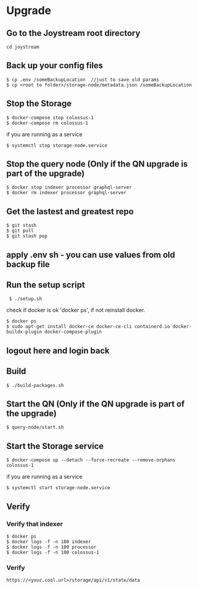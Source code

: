 # Upgrade 
## Go to the Joystream root directory
```
cd joystream
```
## Back up your config files 
```
$ cp .env /someBackupLocation  //just to save old params
$ cp <root to folder>/storage-node/metadata.json /someBackupLocation
```
## Stop the Storage 
```
$ docker-compose stop colossus-1
$ docker-compose rm colossus-1

```

if you are running as a service

```
$ systemctl stop storage-node.service
```

## Stop the query node (Only if the QN upgrade is part of the upgrade)
```
$ docker stop indexer processor graphql-server
$ docker rm indexer processor graphql-server
```
## Get the lastest and greatest repo
```
$ git stash
$ git pull
$ git stash pop
```

## apply .env sh - you can use values from old backup file

## Run the setup script
```
 $ ./setup.sh
```
check if docker is ok 'docker ps', if not reinstall docker.
```
$ docker ps
$ sudo apt-get install docker-ce docker-ce-cli containerd.io docker-buildx-plugin docker-compose-plugin
```
## logout here and login back 

## Build

```
$ ./build-packages.sh 
```

## Start the QN (Only if the QN upgrade is part of the upgrade)
```
$ query-node/start.sh

```

## Start the Storage service
```
$ docker-compose up --detach --force-recreate --remove-orphans  colossus-1

```

if you are running as a service

```
$ systemctl start storage-node.service
```

## Verify
### Verify that indexer
```
$ docker ps
$ docker logs -f -n 100 indexer
$ docker logs -f -n 100 processor
$ docker logs -f -n 100 colossus-1
```

### Verify  
```
https://<your.cool.url>/storage/api/v1/state/data
```
